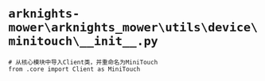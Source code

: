 # `arknights-mower\arknights_mower\utils\device\minitouch\__init__.py`

```
# 从核心模块中导入Client类，并重命名为MiniTouch
from .core import Client as MiniTouch
```